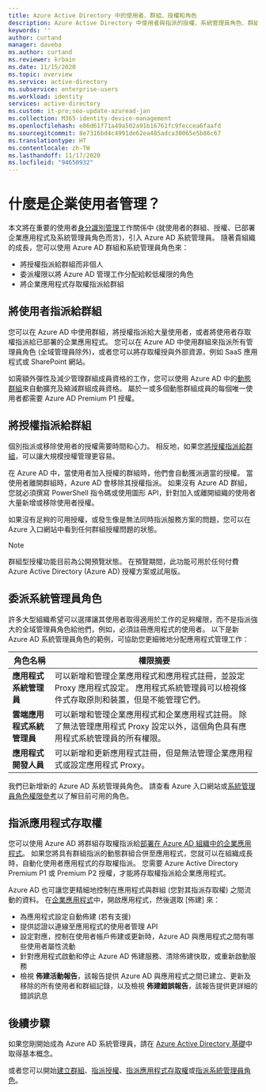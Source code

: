 ```yaml
---
title: Azure Active Directory 中的使用者、群組、授權和角色
description: Azure Active Directory 中使用者與指派的授權、系統管理員角色、群組成員資格之間的關聯性
keywords: ''
author: curtand
manager: daveba
ms.author: curtand
ms.reviewer: krbain
ms.date: 11/15/2020
ms.topic: overview
ms.service: active-directory
ms.subservice: enterprise-users
ms.workload: identity
services: active-directory
ms.custom: it-pro;seo-update-azuread-jan
ms.collection: M365-identity-device-management
ms.openlocfilehash: e86d61f71a49a502a91b16761fc9feccea6faafd
ms.sourcegitcommit: 8e7316bd4c4991de62ea485adca30065e5b86c67
ms.translationtype: HT
ms.contentlocale: zh-TW
ms.lasthandoff: 11/17/2020
ms.locfileid: "94650932"
---
```

# <a name="what-is-enterprise-user-management"></a>什麼是企業使用者管理？

本文將在重要的使用者[身分識別管理](../fundamentals/active-directory-whatis.md?context=azure%2factive-directory%2fusers-groups-roles%2fcontext%2fugr-context)工作關係中 (就使用者的群組、授權、已部署企業應用程式及系統管理員角色而言)，引入 Azure AD 系統管理員。 隨著貴組織的成長，您可以使用 Azure AD 群組和系統管理員角色來：

* 將授權指派給群組而非個人
* 委派權限以將 Azure AD 管理工作分配給較低權限的角色
* 將企業應用程式存取權指派給群組

## <a name="assign-users-to-groups"></a>將使用者指派給群組

您可以在 Azure AD 中使用群組，將授權指派給大量使用者，或者將使用者存取權指派給已部署的企業應用程式。 您可以在 Azure AD 中使用群組來指派所有管理員角色 (全域管理員除外)，或者您可以將存取權授與外部資源，例如 SaaS 應用程式或 SharePoint 網站。

如需額外彈性及減少管理群組成員資格的工作，您可以使用 Azure AD 中的[動態群組](groups-create-rule.md)來自動擴充及縮減群組成員資格。 屬於一或多個動態群組成員的每個唯一使用者都需要 Azure AD Premium P1 授權。

## <a name="assign-licenses-to-groups"></a>將授權指派給群組

個別指派或移除使用者的授權需要時間和心力。 相反地，如果您[將授權指派給群組](../fundamentals/license-users-groups.md?context=azure%2factive-directory%2fusers-groups-roles%2fcontext%2fugr-context)，可以讓大規模授權管理更容易。

在 Azure AD 中，當使用者加入授權的群組時，他們會自動獲派適當的授權。 當使用者離開群組時，Azure AD 會移除其授權指派。 如果沒有 Azure AD 群組，您就必須撰寫 PowerShell 指令碼或使用圖形 API，針對加入或離開組織的使用者大量新增或移除使用者授權。

如果沒有足夠的可用授權，或發生像是無法同時指派服務方案的問題，您可以在 Azure 入口網站中看到任何群組授權問題的狀態。

>[!NOTE]
>群組型授權功能目前為公開預覽狀態。 在預覽期間，此功能可用於任何付費 Azure Active Directory (Azure AD) 授權方案或試用版。

## <a name="delegate-administrator-roles"></a>委派系統管理員角色

許多大型組織希望可以選擇讓其使用者取得適用於工作的足夠權限，而不是指派強大的全域管理員角色給他們，例如，必須註冊應用程式的使用者。 以下是新 Azure AD 系統管理員角色的範例，可協助您更細微地分配應用程式管理工作：

 角色名稱 | 權限摘要
 --------- | -------------------
 **應用程式系統管理員** | 可以新增和管理企業應用程式和應用程式註冊，並設定 Proxy 應用程式設定。 應用程式系統管理員可以檢視條件式存取原則和裝置，但是不能管理它們。
 **雲端應用程式系統管理員** | 可以新增和管理企業應用程式和企業應用程式註冊。 除了無法管理應用程式 Proxy 設定以外，這個角色具有應用程式系統管理員的所有權限。
**應用程式開發人員** | 可以新增和更新應用程式註冊，但是無法管理企業應用程式或設定應用程式 Proxy。

我們已新增新的 Azure AD 系統管理員角色。 請查看 Azure 入口網站或[系統管理員角色權限參考](../roles/permissions-reference.md)以了解目前可用的角色。

## <a name="assign-app-access"></a>指派應用程式存取權

您可以使用 Azure AD 將群組存取權指派給[部署在 Azure AD 組織中的企業應用程式](../manage-apps/assign-user-or-group-access-portal.md?context=azure%2factive-directory%2fusers-groups-roles%2fcontext%2fugr-context)。 如果您將具有群組指派的動態群組合併至應用程式，您就可以在組織成長時，自動化使用者應用程式的存取權指派。 您需要 Azure Active Directory Premium P1 或 Premium P2 授權，才能將存取權指派給企業應用程式。

Azure AD 也可讓您更精細地控制在應用程式與群組 (您對其指派存取權) 之間流動的資料。 在[企業應用程式](https://portal.azure.com/#blade/Microsoft_AAD_IAM/StartboardApplicationsMenuBlade/AllApps)中，開啟應用程式，然後選取 [佈建] 來：

* 為應用程式設定自動佈建 (若有支援)
* 提供認證以連線至應用程式的使用者管理 API
* 設定對應，控制在使用者帳戶佈建或更新時，Azure AD 與應用程式之間有哪些使用者屬性流動
* 針對應用程式啟動和停止 Azure AD 佈建服務、清除佈建快取，或重新啟動服務
* 檢視 **佈建活動報告**，該報告提供 Azure AD 與應用程式之間已建立、更新及移除的所有使用者和群組記錄，以及檢視 **佈建錯誤報告**，該報告提供更詳細的錯誤訊息

## <a name="next-steps"></a>後續步驟

如果您剛開始成為 Azure AD 系統管理員，請在 [Azure Active Directory 基礎](../fundamentals/index.yml)中取得基本概念。

或者您可以開始[建立群組](../fundamentals/active-directory-groups-create-azure-portal.md?context=azure%2factive-directory%2fusers-groups-roles%2fcontext%2fugr-context)、[指派授權](../fundamentals/license-users-groups.md?context=azure%2factive-directory%2fusers-groups-roles%2fcontext%2fugr-context)、[指派應用程式存取權](../manage-apps/assign-user-or-group-access-portal.md?context=azure%2factive-directory%2fusers-groups-roles%2fcontext%2fugr-context)或[指派系統管理員角色](../roles/permissions-reference.md)。